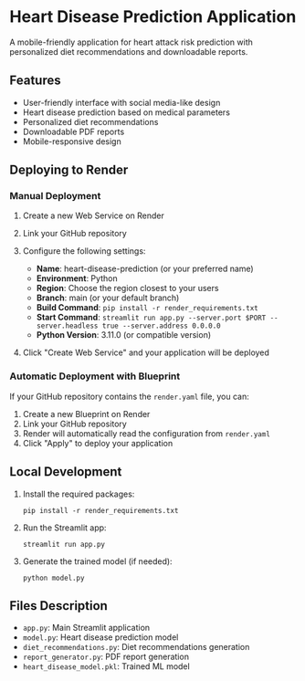 # Heart Disease Prediction Application

A mobile-friendly application for heart attack risk prediction with personalized diet recommendations and downloadable reports.

## Features

- User-friendly interface with social media-like design
- Heart disease prediction based on medical parameters
- Personalized diet recommendations
- Downloadable PDF reports
- Mobile-responsive design

## Deploying to Render

### Manual Deployment

1. Create a new Web Service on Render
2. Link your GitHub repository
3. Configure the following settings:
   - **Name**: heart-disease-prediction (or your preferred name)
   - **Environment**: Python
   - **Region**: Choose the region closest to your users
   - **Branch**: main (or your default branch)
   - **Build Command**: `pip install -r render_requirements.txt`
   - **Start Command**: `streamlit run app.py --server.port $PORT --server.headless true --server.address 0.0.0.0`
   - **Python Version**: 3.11.0 (or compatible version)

4. Click "Create Web Service" and your application will be deployed

### Automatic Deployment with Blueprint

If your GitHub repository contains the `render.yaml` file, you can:

1. Create a new Blueprint on Render
2. Link your GitHub repository
3. Render will automatically read the configuration from `render.yaml`
4. Click "Apply" to deploy your application

## Local Development

1. Install the required packages:
   ```
   pip install -r render_requirements.txt
   ```

2. Run the Streamlit app:
   ```
   streamlit run app.py
   ```

3. Generate the trained model (if needed):
   ```
   python model.py
   ```

## Files Description

- `app.py`: Main Streamlit application
- `model.py`: Heart disease prediction model
- `diet_recommendations.py`: Diet recommendations generation
- `report_generator.py`: PDF report generation
- `heart_disease_model.pkl`: Trained ML model